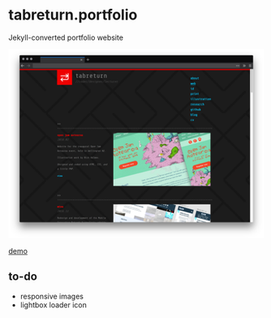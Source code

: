 # tabreturn.portfolio
Jekyll-converted portfolio website

![screenshot](screenshot.png)

[demo](http://portfolio.tabreturn.com/)

## to-do
* responsive images
* lightbox loader icon
